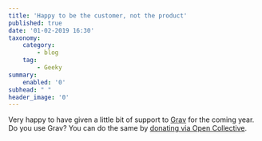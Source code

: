 ```yaml
---
title: 'Happy to be the customer, not the product'
published: true
date: '01-02-2019 16:30'
taxonomy:
    category:
        - blog
    tag:
        - Geeky
summary:
    enabled: '0'
subhead: " "
header_image: '0'
--- 
```


Very happy to have given a little bit of support to [Grav](https://getgrav.org/) for the coming year. Do you use Grav? You can do the same by [donating via Open Collective](https://opencollective.com/grav/donate?referral=5144).